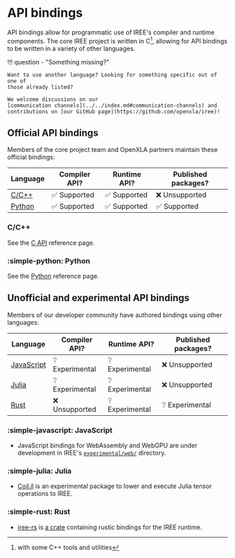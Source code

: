# API bindings

API bindings allow for programmatic use of IREE's compiler and runtime
components. The core IREE project is written in C[^1], allowing for API bindings
to be written in a variety of other languages.

!!! question - "Something missing?"

    Want to use another language? Looking for something specific out of one of
    those already listed?

    We welcome discussions on our
    [communication channels](../../index.md#communication-channels) and
    contributions on [our GitHub page](https://github.com/openxla/iree)!

## Official API bindings

Members of the core project team and OpenXLA partners maintain these official
bindings:

Language | Compiler API? | Runtime API? | Published packages?
-------- | ------------ | ----------- | ------------------
[C/C++](#cc) | :white_check_mark: Supported | :white_check_mark: Supported | :x: Unsupported
[Python](#python) | :white_check_mark: Supported | :white_check_mark: Supported | :white_check_mark: Supported

### C/C++

See the [C API](./c-api.md) reference page.

### :simple-python: Python

See the [Python](./python.md) reference page.

## Unofficial and experimental API bindings

Members of our developer community have authored bindings using other languages:

Language | Compiler API? | Runtime API? | Published packages?
-------- | ------------ | ----------- | ------------------
[JavaScript](#javascript) | :grey_question: Experimental | :grey_question: Experimental | :x: Unsupported
[Julia](#julia) | :grey_question: Experimental | :grey_question: Experimental | :x: Unsupported
[Rust](#rust) | :x: Unsupported | :grey_question: Experimental | :grey_question: Experimental

### :simple-javascript: JavaScript

* JavaScript bindings for WebAssembly and WebGPU are under development in IREE's
[`experimental/web/`](https://github.com/openxla/iree/tree/main/experimental/web)
directory.

### :simple-julia: Julia

* [Coil.jl](https://github.com/Pangoraw/Coil.jl) is an experimental package to
lower and execute Julia tensor operations to IREE.

### :simple-rust: Rust

* [iree-rs](https://github.com/SamKG/iree-rs) is
[a crate](https://crates.io/crates/iree-rs) containing rustic bindings for the
IREE runtime.

[^1]: with some C++ tools and utilities
